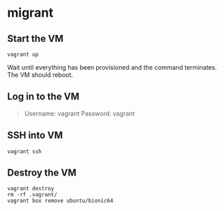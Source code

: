 # migrant

## Start the VM

```
vagrant up
```

Wait until everything has been provisioned and the command terminates. The VM should reboot.

## Log in to the VM

> Username: vagrant
> Password: vagrant

## SSH into VM

```
vagrant ssh
```

## Destroy the VM

```
vagrant destroy
rm -rf .vagrant/
vagrant box remove ubuntu/bionic64
```

